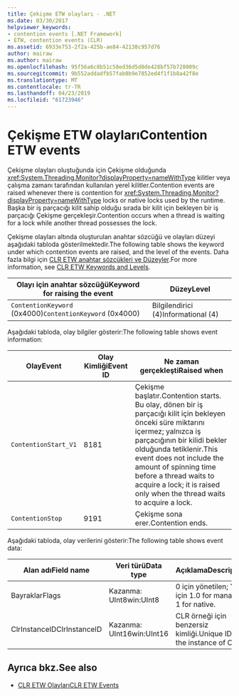 ```yaml
---
title: Çekişme ETW olayları - .NET
ms.date: 03/30/2017
helpviewer_keywords:
- contention events [.NET Framework]
- ETW, contention events (CLR)
ms.assetid: 6933e753-2f2a-425b-ae84-42138c957d76
author: mairaw
ms.author: mairaw
ms.openlocfilehash: 95f56a6c8b51c58ed36d5d0de428bf57b728009c
ms.sourcegitcommit: 9b552addadfb57fab0b9e7852ed4f1f1b8a42f8e
ms.translationtype: MT
ms.contentlocale: tr-TR
ms.lasthandoff: 04/23/2019
ms.locfileid: "61723946"
---
```

# <a name="contention-etw-events"></a><span data-ttu-id="4f1f9-102">Çekişme ETW olayları</span><span class="sxs-lookup"><span data-stu-id="4f1f9-102">Contention ETW events</span></span>

<span data-ttu-id="4f1f9-103">Çekişme olayları oluştuğunda için Çekişme olduğunda <xref:System.Threading.Monitor?displayProperty=nameWithType> kilitler veya çalışma zamanı tarafından kullanılan yerel kilitler.</span><span class="sxs-lookup"><span data-stu-id="4f1f9-103">Contention events are raised whenever there is contention for <xref:System.Threading.Monitor?displayProperty=nameWithType> locks or native locks used by the runtime.</span></span> <span data-ttu-id="4f1f9-104">Başka bir iş parçacığı kilit sahip olduğu sırada bir kilit için bekleyen bir iş parçacığı Çekişme gerçekleşir.</span><span class="sxs-lookup"><span data-stu-id="4f1f9-104">Contention occurs when a thread is waiting for a lock while another thread possesses the lock.</span></span>

<span data-ttu-id="4f1f9-105">Çekişme olayları altında oluşturulan anahtar sözcüğü ve olayları düzeyi aşağıdaki tabloda gösterilmektedir.</span><span class="sxs-lookup"><span data-stu-id="4f1f9-105">The following table shows the keyword under which contention events are raised, and the level of the events.</span></span> <span data-ttu-id="4f1f9-106">Daha fazla bilgi için [CLR ETW anahtar sözcükleri ve Düzeyler](clr-etw-keywords-and-levels.md).</span><span class="sxs-lookup"><span data-stu-id="4f1f9-106">For more information, see [CLR ETW Keywords and Levels](clr-etw-keywords-and-levels.md).</span></span>

|<span data-ttu-id="4f1f9-107">Olayı için anahtar sözcüğü</span><span class="sxs-lookup"><span data-stu-id="4f1f9-107">Keyword for raising the event</span></span>|<span data-ttu-id="4f1f9-108">Düzey</span><span class="sxs-lookup"><span data-stu-id="4f1f9-108">Level</span></span>|
|-----------------------------------|-----------|
|<span data-ttu-id="4f1f9-109">`ContentionKeyword` (0x4000)</span><span class="sxs-lookup"><span data-stu-id="4f1f9-109">`ContentionKeyword` (0x4000)</span></span>|<span data-ttu-id="4f1f9-110">Bilgilendirici (4)</span><span class="sxs-lookup"><span data-stu-id="4f1f9-110">Informational (4)</span></span>|

<span data-ttu-id="4f1f9-111">Aşağıdaki tabloda, olay bilgiler gösterir:</span><span class="sxs-lookup"><span data-stu-id="4f1f9-111">The following table shows event information:</span></span>

|<span data-ttu-id="4f1f9-112">Olay</span><span class="sxs-lookup"><span data-stu-id="4f1f9-112">Event</span></span>|<span data-ttu-id="4f1f9-113">Olay Kimliği</span><span class="sxs-lookup"><span data-stu-id="4f1f9-113">Event ID</span></span>|<span data-ttu-id="4f1f9-114">Ne zaman gerçekleşti</span><span class="sxs-lookup"><span data-stu-id="4f1f9-114">Raised when</span></span>|
|-----------|--------------|-----------------|
|`ContentionStart_V1`|<span data-ttu-id="4f1f9-115">81</span><span class="sxs-lookup"><span data-stu-id="4f1f9-115">81</span></span>|<span data-ttu-id="4f1f9-116">Çekişme başlatır.</span><span class="sxs-lookup"><span data-stu-id="4f1f9-116">Contention starts.</span></span> <span data-ttu-id="4f1f9-117">Bu olay, dönen bir iş parçacığı kilit için bekleyen önceki süre miktarını içermez; yalnızca iş parçacığının bir kilidi bekler olduğunda tetiklenir.</span><span class="sxs-lookup"><span data-stu-id="4f1f9-117">This event does not include the amount of spinning time before a thread waits to acquire a lock; it is raised only when the thread waits to acquire a lock.</span></span>|
|`ContentionStop`|<span data-ttu-id="4f1f9-118">91</span><span class="sxs-lookup"><span data-stu-id="4f1f9-118">91</span></span>|<span data-ttu-id="4f1f9-119">Çekişme sona erer.</span><span class="sxs-lookup"><span data-stu-id="4f1f9-119">Contention ends.</span></span>|

<span data-ttu-id="4f1f9-120">Aşağıdaki tabloda, olay verilerini gösterir:</span><span class="sxs-lookup"><span data-stu-id="4f1f9-120">The following table shows event data:</span></span>

|<span data-ttu-id="4f1f9-121">Alan adı</span><span class="sxs-lookup"><span data-stu-id="4f1f9-121">Field name</span></span>|<span data-ttu-id="4f1f9-122">Veri türü</span><span class="sxs-lookup"><span data-stu-id="4f1f9-122">Data type</span></span>|<span data-ttu-id="4f1f9-123">Açıklama</span><span class="sxs-lookup"><span data-stu-id="4f1f9-123">Description</span></span>|
|----------------|---------------|-----------------|
|<span data-ttu-id="4f1f9-124">Bayraklar</span><span class="sxs-lookup"><span data-stu-id="4f1f9-124">Flags</span></span>|<span data-ttu-id="4f1f9-125">Kazanma: UInt8</span><span class="sxs-lookup"><span data-stu-id="4f1f9-125">win:UInt8</span></span>|<span data-ttu-id="4f1f9-126">0 için yönetilen; Yerel için 1.</span><span class="sxs-lookup"><span data-stu-id="4f1f9-126">0 for managed; 1 for native.</span></span>|
|<span data-ttu-id="4f1f9-127">ClrInstanceID</span><span class="sxs-lookup"><span data-stu-id="4f1f9-127">ClrInstanceID</span></span>|<span data-ttu-id="4f1f9-128">Kazanma: UInt16</span><span class="sxs-lookup"><span data-stu-id="4f1f9-128">win:UInt16</span></span>|<span data-ttu-id="4f1f9-129">CLR örneği için benzersiz kimliği.</span><span class="sxs-lookup"><span data-stu-id="4f1f9-129">Unique ID for the instance of CLR.</span></span>|

## <a name="see-also"></a><span data-ttu-id="4f1f9-130">Ayrıca bkz.</span><span class="sxs-lookup"><span data-stu-id="4f1f9-130">See also</span></span>

- [<span data-ttu-id="4f1f9-131">CLR ETW Olayları</span><span class="sxs-lookup"><span data-stu-id="4f1f9-131">CLR ETW Events</span></span>](clr-etw-events.md)
